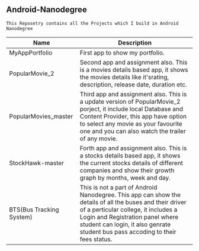 ## Android-Nanodegree
`This Reposetry contains all the Projects which I build in Android Nanodegree`

|       Name        |     Description     |
| ----------------- | ------------------- |
|MyAppPortfolio     |      First app to show my portfolio.|
|PopularMovie_2     |    Second app and assignment also. This is a movies details based app, it shows the movies details like it'srating, description, release date, duration etc.   |
|PopularMovies_master|   Third app and assignment also. This is a update version of PopularMovie_2 porject, it include local Database and Content Provider, this app have option to select any movie as your favourite one and you can also watch the trailer of any movie.|
|StockHawk-master   |    Forth app and assignment also. This is a stocks details based app, it shows the current stocks details of different companies and show their growth graph by months, week and day.|
|BTS(Bus Tracking System)| This is not a part of Android Nanodegree. This app can show the details of all the buses and their driver of a perticular college, it includes a Login and Registration panel where student can login, it also genrate student bus pass accoding to their fees status.|
